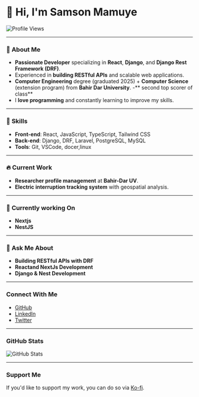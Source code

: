# 👋 Hi, I'm Samson Mamuye

![Profile Views](https://komarev.com/ghpvc/?username=samson360-code&label=Profile%20views&color=0e75b6&style=flat)

---

### 🚀 **About Me**
- **Passionate Developer** specializing in **React**, **Django**, and **Django Rest Framework (DRF)**.
- Experienced in **building RESTful APIs** and scalable web applications.
- **Computer Engineering** degree (graduated 2025) + **Computer Science** (extension program) from **Bahir Dar University**.
-** second top scorer of class**
- I **love programming** and constantly learning to improve my skills.

---

### 🔧 **Skills**
- **Front-end**: React, JavaScript, TypeScript, Tailwind CSS
- **Back-end**: Django, DRF, Laravel, PostgreSQL, MySQL
- **Tools**: Git, VSCode, docer,linux

---

### 🔥 **Current Work**
- **Researcher profile management** at **Bahir-Dar UV**.
- **Electric interruption tracking system** with geospatial analysis.

---

### 🌱 **Currently working On**
- **Nextjs**
- **NestJS**

---

### 💬 **Ask Me About**
- **Building RESTful APIs with DRF**
- **Reactand NextJs Development**
- **Django & Nest Development**

---

### **Connect With Me**
- [GitHub](https://github.com/samson360-code)
- [LinkedIn](https://www.linkedin.com/in/samson-mamuye)
- [Twitter](https://twitter.com/samson360_code)

---

### **GitHub Stats**
![GitHub Stats](https://github-readme-stats.vercel.app/api/top-langs?username=disamii&theme=react&hide_title=false&layout=compact&langs_count=6&hide_progress=false&card_width=400&hide=html,jupyter%20notebook)



---

### **Support Me**
If you'd like to support my work, you can do so via [Ko-fi](https://ko-fi.com/samson_).
